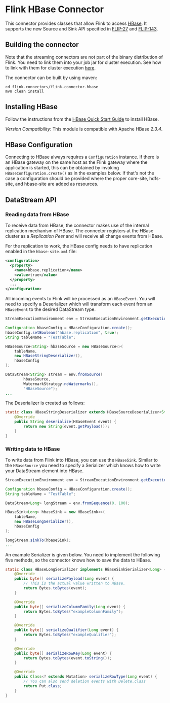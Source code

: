 # Flink HBase Connector

This connector provides classes that allow Flink to access [HBase](https://hbase.apache.org/). 
It supports the new Source and Sink API specified in [FLIP-27](https://cwiki.apache.org/confluence/display/FLINK/FLIP-27%3A+Refactor+Source+Interface) and [FLIP-143](https://cwiki.apache.org/confluence/display/FLINK/FLIP-143%3A+Unified+Sink+API).

## Building the connector

Note that the streaming connectors are not part of the binary distribution of Flink.
You need to link them into your job jar for cluster execution.
See how to link with them for cluster execution [here](https://ci.apache.org/projects/flink/flink-docs-stable/dev/project-configuration.html#adding-connector-and-library-dependencies).

The connector can be built by using maven:

```
cd flink-connectors/flink-connector-hbase
mvn clean install
```

## Installing HBase

Follow the instructions from the [HBase Quick Start Guide](http://hbase.apache.org/book.html#quickstart) to install HBase.

*Version Compatibility*: This module is compatible with Apache HBase *2.3.4*.

## HBase Configuration

Connecting to HBase always requires a `Configuration` instance.
If there is an HBase gateway on the same host as the Flink gateway where the application is started, this can be obtained by invoking `HBaseConfiguration.create()` as in the examples below.
If that's not the case a configuration should be provided where the proper core-site, hdfs-site, and hbase-site are added as resources.

## DataStream API

### Reading data from HBase

To receive data from HBase, the connector makes use of the internal replication mechanism of HBase. 
The connector registers at the HBase cluster as a *Replication Peer* and will receive all change events from HBase.

For the replication to work, the HBase config needs to have replication enabled in the `hbase-site.xml` file:
```xml
<configuration>
  <property>
    <name>hbase.replication</name>
    <value>true</value>
  </property>
  ...
</configuration>
```
All incoming events to Flink will be processed as an `HBaseEvent`. 
You will need to specify a Deserializer which will transform each event from an `HBaseEvent` to the desired DataStream type.

```java
StreamExecutionEnvironment env = StreamExecutionEnvironment.getExecutionEnvironment();

Configuration hbaseConfig = HBaseConfiguration.create();
hbaseConfig.setBoolean("hbase.replication", true);
String tableName = "TestTable";

HBaseSource<String> hbaseSource = new HBaseSource<>(
    tableName,
    new HBaseStringDeserializer(),
    hbaseConfig
);

DataStream<String> stream = env.fromSource(
        hbaseSource,
        WatermarkStrategy.noWatermarks(),
        "HBaseSource");
...
```

The Deserializer is created as follows:

```java
static class HBaseStringDeserializer extends HBaseSourceDeserializer<String> {
    @Override
    public String deserialize(HBaseEvent event) {
        return new String(event.getPayload());
    }
}
```

### Writing data to HBase
To write data from Flink into HBase, you can use the `HBaseSink`.
Similar to the `HBaseSource` you need to specify a Serializer which knows how to write your DataStream element into HBase.

```java
StreamExecutionEnvironment env = StreamExecutionEnvironment.getExecutionEnvironment();

Configuration hbaseConfig = HBaseConfiguration.create();
String tableName = "TestTable";

DataStream<Long> longStream = env.fromSequence(0, 100);

HBaseSink<Long> hbaseSink = new HBaseSink<>(
    tableName, 
    new HBaseLongSerializer(),
    hbaseConfig
);

longStream.sinkTo(hbaseSink);
...
```
An example Serializer is given below. You need to implement the following five methods, so the connector 
knows how to save the data to HBase.
```java
static class HBaseLongSerializer implements HBaseSinkSerializer<Long> {
    @Override
    public byte[] serializePayload(Long event) {
        // This is the actual value written to HBase.
        return Bytes.toBytes(event);
    }

    @Override
    public byte[] serializeColumnFamily(Long event) {
        return Bytes.toBytes("exampleColumnFamily");
    }

    @Override
    public byte[] serializeQualifier(Long event) {
        return Bytes.toBytes("exampleQualifier");
    }

    @Override
    public byte[] serializeRowKey(Long event) {
        return Bytes.toBytes(event.toString());
    }

    @Override
    public Class<? extends Mutation> serializeRowType(Long event) {
        // You can also send deletion events with Delete.class 
        return Put.class;
    }
}
```
